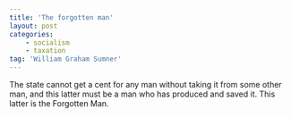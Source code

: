 ```yaml
---
title: 'The forgotten man'
layout: post
categories:
    - socialism
    - taxation
tag: 'William Graham Sumner'
---
```


The state cannot get a cent for any man without taking it from some other man, and this latter must be a man who has produced and saved it. This latter is the Forgotten Man.
